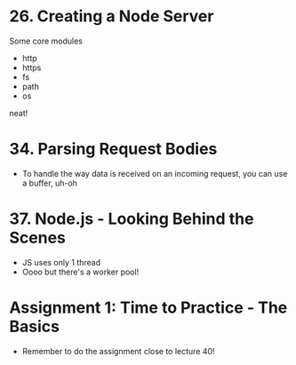 # 26. Creating a Node Server
Some core modules
- http
- https
- fs
- path
- os

neat!


# 34. Parsing Request Bodies
- To handle the way data is received on an incoming request, you can use a buffer, uh-oh

# 37. Node.js - Looking Behind the Scenes
- JS uses only 1 thread
- Oooo but there's a worker pool!

# Assignment 1: Time to Practice - The Basics
- Remember to do the assignment close to lecture 40!